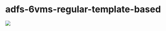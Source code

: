 # adfs-6vms-regular-template-based

<a href="https://portal.azure.com/#create/Microsoft.Template/uri/https%3A%2F%2Fraw.githubusercontent.com%2Fliketecpaedi%2Fad-and-adfs-with-wap-test%2Fmaster%2Fazuredeploy.json" target="_blank">
    <img src="http://azuredeploy.net/deploybutton.png"/>
</a>